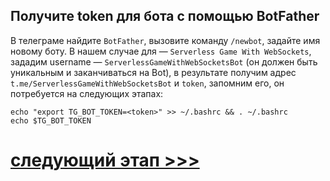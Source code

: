 ## Получите token для бота с помощью BotFather

В телеграме найдите `BotFather`, вызовите команду `/newbot`, задайте имя новому боту. 
В нашем случае для — `Serverless Game With WebSockets`, зададим username — `ServerlessGameWithWebSocketsBot` 
(он должен быть уникальным и заканчиваться на Bot), 
в результате получим адрес  `t.me/ServerlessGameWithWebSocketsBot` и `token`, 
запомним его, он потребуется на следующих этапах:

    echo "export TG_BOT_TOKEN=<token>" >> ~/.bashrc && . ~/.bashrc  
    echo $TG_BOT_TOKEN

# [cледующий этап >>>](../7-create-lockbox/README.md)
